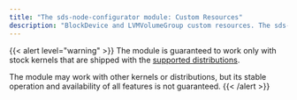 ```yaml
---
title: "The sds-node-configurator module: Custom Resources"
description: "BlockDevice and LVMVolumeGroup custom resources. The sds-node-configurator module of Deckhouse Kubernetes Platform."
---
```


{{< alert level="warning" >}}
The module is guaranteed to work only with stock kernels that are shipped with the [supported distributions](https://deckhouse.io/documentation/v1/supported_versions.html#linux).

The module may work with other kernels or distributions, but its stable operation and availability of all features is not guaranteed.
{{< /alert >}}
